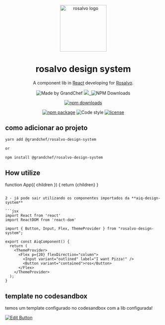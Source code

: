 <p align="center">
  <a href="https://lite.grandchef.com.br/" rel="noopener" target="_blank"><img width="150" src="public/logo.png" alt="rosalvo logo"></a></p>
</p>

<h1 align="center">rosalvo design system</h1>

<div align="center">

A component lib in [React](https://reactjs.org/) developing for [Rosalvo](https://app.grandchef.com.br/).

<p align="center">
  <a href="https://github.com/grandchef" style="text-decoration: none" target="_blank">
    <img alt="Made by GrandChef" src="https://img.shields.io/badge/made%20by-grandchef-orange">
  </a>
  <a aria-label="contributors graph" href="https://github.com/grandchef/rosalvo-design-system/graphs/contributors">
    <img src="https://img.shields.io/github/contributors/grandchef/rosalvo-design-system">
  </a>
  <a aria-label="last commit" href="https://github.com/grandchef/rosalvo-design-system/commits/master">
    <img alt="" src=
  "https://img.shields.io/github/last-commit/grandchef/rosalvo-design-system">
  </a>
  
  <img alt="NPM Downloads" src="https://img.shields.io/npm/dm/aiq-design-system.svg?style=flat"/>
  
  [![npm downloads](https://img.shields.io/npm/dm/aiq-design-system.svg)](https://www.npmjs.com/package/aiq-design-system)
</p>

[![npm package](https://img.shields.io/npm/v/@grandchef/rosalvo-design-system/latest)](https://www.npmjs.com/package/@grandchef/rosalvo-design-system)
![Code style](https://img.shields.io/badge/code_style-prettier-ff69b4.svg)
[![license](https://img.shields.io/github/license/grandchef/rosalvo-design-system)](https://github.com/grandchef/rosalvo-design-system/blob/master/LICENSE)

</div>

## como adicionar ao projeto

```sh
yarn add @grandchef/rosalvo-design-system

or

npm install @grandchef/rosalvo-design-system
```

## How utilize

function App({ children }) {
  return <ThemeProvider>{children}</ThemeProvider>
}
```

2 - já pode sair utilizando os componentes importados da **aiq-design-system**

```jsx
import React from 'react'
import ReactDOM from 'react-dom'

import { Button, Input, Flex, ThemeProvider } from "rosalvo-design-system";

export const AiqComponent() {
  return (
    <ThemeProvider>
      <Flex p={20} flexDirection="column">
        <Input variant="outlined" label="I want Pizza!" />
        <Button variant="contained">ros</Button>
      </Flex>
    </ThemeProvider>
  );
}

```

## template no codesandbox

temos um template configurado no codesandbox com a lib configurada!

[![Edit Button](https://codesandbox.io/static/img/play-codesandbox.svg)](https://codesandbox.io/s/rosalvo-design-system-yhpir?file=/src/App.js)
